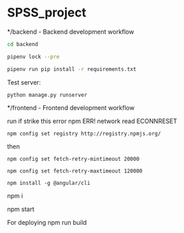 # SPSS_project

*/backend - Backend development workflow
```sh
cd backend
```
```sh
pipenv lock --pre
```
```sh
pipenv run pip install -r requirements.txt
```
Test server:
```sh
python manage.py runserver
```

*/frontend - Frontend development workflow

run if strike this error npm ERR! network read ECONNRESET

    npm config set registry http://registry.npmjs.org/ 

then

    npm config set fetch-retry-mintimeout 20000

    npm config set fetch-retry-maxtimeout 120000

    npm install -g @angular/cli

npm i

npm start


For deploying
npm run build

